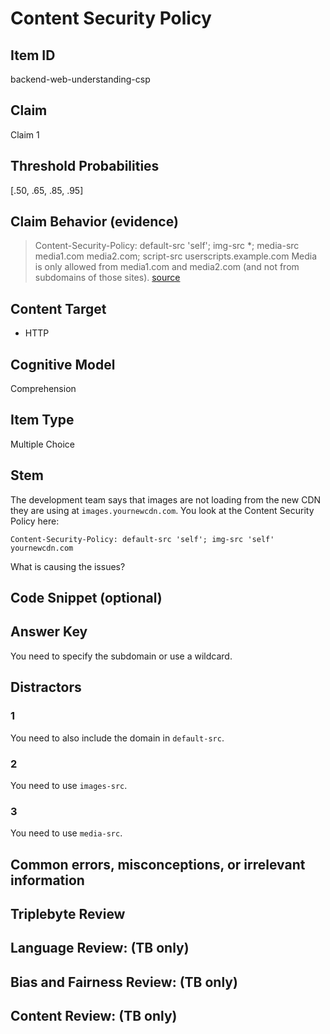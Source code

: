 # Content Security Policy

## Item ID
backend-web-understanding-csp

## Claim
Claim 1

## Threshold Probabilities
[.50, .65, .85, .95]

## Claim Behavior (evidence)

> Content-Security-Policy: default-src 'self'; img-src *; media-src media1.com media2.com; script-src userscripts.example.com
> Media is only allowed from media1.com and media2.com (and not from subdomains of those sites).
> [source](https://developer.mozilla.org/en-US/docs/Web/HTTP/CSP#example_3)

## Content Target
- HTTP

## Cognitive Model
Comprehension

## Item Type
Multiple Choice

## Stem
The development team says that images are not loading from the new CDN they are using at `images.yournewcdn.com`. You look at the Content Security Policy here:

`Content-Security-Policy: default-src 'self'; img-src 'self' yournewcdn.com`

What is causing the issues?

## Code Snippet (optional)


## Answer Key
You need to specify the subdomain or use a wildcard.

## Distractors

### 1
You need to also include the domain in `default-src`.

### 2
You need to use `images-src`.

### 3
You need to use `media-src`.

## Common errors, misconceptions, or irrelevant information

## Triplebyte Review

## Language Review: (TB only)

## Bias and Fairness Review: (TB only)

## Content Review: (TB only)

